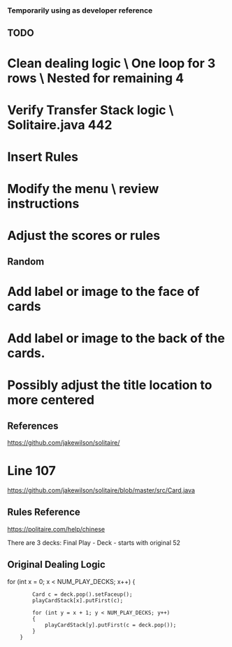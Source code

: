 ### Temporarily using as developer reference 

## TODO
# Clean dealing logic \\ One loop for 3 rows \\ Nested for remaining 4
# Verify Transfer Stack logic \\ Solitaire.java 442
# Insert Rules 
# Modify the menu \\ review instructions 
# Adjust the scores or rules 

## Random
# Add label or image to the face of cards 
# Add label or image to the back of the cards. 
# Possibly adjust the title location to more centered



## References 
https://github.com/jakewilson/solitaire/

# Line 107
https://github.com/jakewilson/solitaire/blob/master/src/Card.java


## Rules Reference 
https://politaire.com/help/chinese

There are 3 decks: 
Final 
Play - 
Deck - starts with original 52

## Original Dealing Logic 
for (int x = 0; x < NUM_PLAY_DECKS; x++)
		{
			
			Card c = deck.pop().setFaceup();
			playCardStack[x].putFirst(c);

			for (int y = x + 1; y < NUM_PLAY_DECKS; y++)
			{
				playCardStack[y].putFirst(c = deck.pop());
			}
		} 

